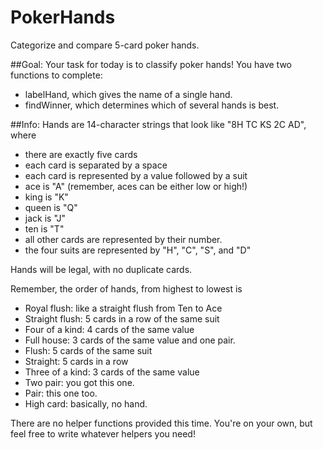 # PokerHands
Categorize and compare 5-card poker hands.

##Goal:
Your task for today is to classify poker hands!  You have two functions to complete:

  - labelHand, which gives the name of a single hand.
  - findWinner, which determines which of several hands is best.

##Info:
Hands are 14-character strings that look like "8H TC KS 2C AD", where
  - there are exactly five cards
  - each card is separated by a space
  - each card is represented by a value followed by a suit
  - ace is "A" (remember, aces can be either low or high!)
  - king is "K"
  - queen is "Q"
  - jack is "J"
  - ten is "T"
  - all other cards are represented by their number.
  - the four suits are represented by "H", "C", "S", and "D"

Hands will be legal, with no duplicate cards.

Remember, the order of hands, from highest to lowest is
  - Royal flush:      like a straight flush from Ten to Ace
  - Straight flush:   5 cards in a row of the same suit
  - Four of a kind:   4 cards of the same value
  - Full house:       3 cards of the same value and one pair.
  - Flush:            5 cards of the same suit
  - Straight:         5 cards in a row
  - Three of a kind:  3 cards of the same value
  - Two pair:         you got this one.
  - Pair:             this one too.
  - High card:        basically, no hand.

There are no helper functions provided this time.
You're on your own, but feel free to write whatever helpers you need!

